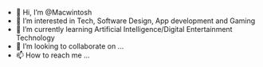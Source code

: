 - 👋 Hi, I’m @Macwintosh
- 👀 I’m interested in Tech, Software Design, App development and Gaming
- 🌱 I’m currently learning Artificial Intelligence/Digital Entertainment Technology
- 💞️ I’m looking to collaborate on ...
- 📫 How to reach me ...

<!---
Macwintosh/Macwintosh is a ✨ special ✨ repository because its `README.md` (this file) appears on your GitHub profile.
You can click the Preview link to take a look at your changes.
--->
